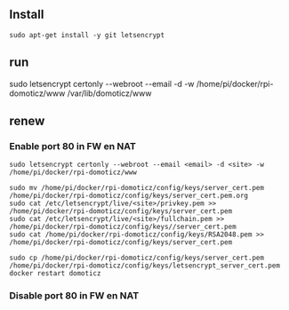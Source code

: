 ## Install
```
sudo apt-get install -y git letsencrypt

```

## run

sudo letsencrypt certonly --webroot --email <email> -d <site> -w /home/pi/docker/rpi-domoticz/www
/var/lib/domoticz/www



## renew

### Enable port 80 in FW en NAT
```
sudo letsencrypt certonly --webroot --email <email> -d <site> -w /home/pi/docker/rpi-domoticz/www

sudo mv /home/pi/docker/rpi-domoticz/config/keys/server_cert.pem /home/pi/docker/rpi-domoticz/config/keys/server_cert.pem.org 
sudo cat /etc/letsencrypt/live/<site>/privkey.pem >> /home/pi/docker/rpi-domoticz/config/keys/server_cert.pem
sudo cat /etc/letsencrypt/live/<site>/fullchain.pem >> /home/pi/docker/rpi-domoticz/config/keys//server_cert.pem
sudo cat /home/pi/docker/rpi-domoticz/config/keys/RSA2048.pem >> /home/pi/docker/rpi-domoticz/config/keys/server_cert.pem

sudo cp /home/pi/docker/rpi-domoticz/config/keys/server_cert.pem /home/pi/docker/rpi-domoticz/config/keys/letsencrypt_server_cert.pem
docker restart domoticz
```

### Disable port 80 in FW en NAT